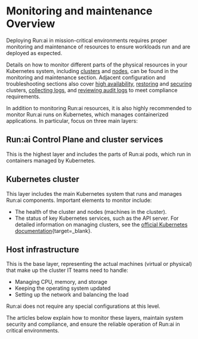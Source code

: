 # Monitoring and maintenance Overview

Deploying Run:ai in mission-critical environments requires proper monitoring and maintenance of resources to ensure workloads run and are deployed as expected.

Details on how to monitor different parts of the physical resources in your Kubernetes system, including [clusters](../authentication/config/clusters.md) and [nodes](../../platform-admin/aiinitiatives/resources/nodes.md), can be found in the monitoring and maintenance section. Adjacent configuration and troubleshooting sections also cover [high availability](../authentication/config/ha.md), [restoring](../authentication/config/dr.md) and [securing](../authentication/config/secure-cluster.md) clusters, [collecting logs](../runai-setup/troubleshooting/logs-collection.md), and [reviewing audit logs](audit-log.md) to meet compliance requirements.

In addition to monitoring Run:ai resources, it is also highly recommended to monitor Run:ai runs on Kubernetes, which manages containerized applications. In particular, focus on three main layers:

## Run:ai Control Plane and cluster services

This is the highest layer and includes the parts of Run:ai pods, which run in containers managed by Kubernetes.

## Kubernetes cluster

This layer includes the main Kubernetes system that runs and manages Run:ai components. Important elements to monitor include:

* The health of the cluster and nodes (machines in the cluster).
* The status of key Kubernetes services, such as the API server. For detailed information on managing clusters, see the [official Kubernetes documentation](https://kubernetes.io/docs/tasks/debug/debug-cluster/resource-usage-monitoring/){target=\_blank}.

## Host infrastructure

This is the base layer, representing the actual machines (virtual or physical) that make up the cluster IT teams need to handle:

* Managing CPU, memory, and storage
* Keeping the operating system updated
* Setting up the network and balancing the load

Run:ai does not require any special configurations at this level.

The articles below explain how to monitor these layers, maintain system security and compliance, and ensure the reliable operation of Run:ai in critical environments.
